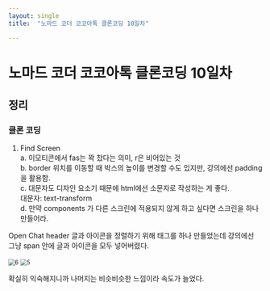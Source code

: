 ```yaml
---
layout: single
title:  "노마드 코더 코코아톡 클론코딩 10일차"

---
```


<h1>노마드 코더 코코아톡 클론코딩 10일차</h1>

<h2>정리</h2>

<h3>클론 코딩</h3>

<ol>
    <li>Find Screen</li>      
    a. 이모티콘에서 fas는 꽉 찼다는 의미, r은 비어있는 것 <br>
    b. border 위치를 이동할 때 박스의 높이를 변경할 수도 있지만, 강의에선 padding을 활용함. <br>
    c. 대문자도 디자인 요소기 때문에 html에선 소문자로 작성하는 게 좋다.<br>
    대문자: text-transform <br>
    d. 만약 components 가 다른 스크린에 적용되지 않게 하고 싶다면 스크린을 하나 만들어라. <br></ol>


Open Chat header 글과 아이콘을 정렬하기 위해 태그를 하나 만들었는데 강의에선 그냥 span 안에 글과 아이콘을 모두 넣어버렸다.  



<img src="C:\Users\Administrator.WINDOWS-AJCOAP3\OneDrive\바탕 화면\blog\jungsik-lee.github.io\images\6.png" alt="6" style="zoom: 80%;" />









<img src="C:\Users\Administrator.WINDOWS-AJCOAP3\OneDrive\바탕 화면\blog\jungsik-lee.github.io\images\5.png" alt="5" style="zoom:80%;" />





확실히 익숙해지니까 나머지는 비슷비슷한 느낌이라 속도가 늘었다.







